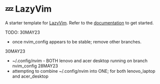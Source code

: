 # 💤 LazyVim

A starter template for [LazyVim](https://github.com/LazyVim/LazyVim).
Refer to the [documentation](https://lazyvim.github.io/installation) to get started.

TODO:
30MAY23
-   once nvim_config appears to be stable;  remove other branches.

30MAY23
-   ~/.config/nvim  - BOTH lenovo and acer desktop running on branch nvim_config
28MAY23
-   attempting to combine ~/.config/nvim   into ONE;  for both lenovo_laptop and acer_desktop

